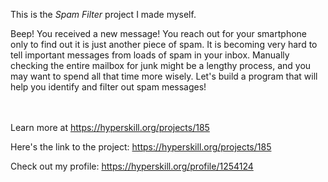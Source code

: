 This is the *Spam Filter* project I made myself.


<p>Beep! You received a new message! You reach out for your smartphone only to find out it is just another piece of spam. It is becoming very hard to tell important messages from loads of spam in your inbox. Manually checking the entire mailbox for junk might be a lengthy process, and you may want to spend all that time more wisely. Let's build a program that will help you identify and filter out spam messages!</p><br/><br/>Learn more at <a href="https://hyperskill.org/projects/185?utm_source=ide&utm_medium=ide&utm_campaign=ide&utm_content=project-card">https://hyperskill.org/projects/185</a>

Here's the link to the project: https://hyperskill.org/projects/185

Check out my profile: https://hyperskill.org/profile/1254124